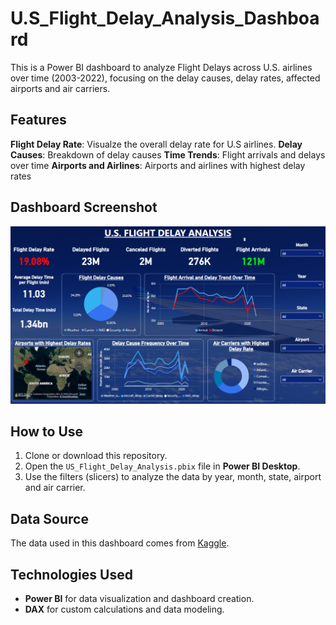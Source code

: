 # U.S_Flight_Delay_Analysis_Dashboard
This is a Power BI dashboard to analyze Flight Delays across U.S. airlines over time (2003-2022), focusing on the delay causes, delay rates, affected airports and air carriers. 

## Features
**Flight Delay Rate**: Visualze the overall delay rate for U.S airlines.
**Delay Causes**: Breakdown of delay causes
**Time Trends**: Flight arrivals and delays over time
**Airports and Airlines**: Airports and airlines with highest delay rates

## Dashboard Screenshot
![U.S Flight Delay Analysis Dashboard](https://github.com/Dinara-Kahadawa/U.S_Flight_Delay_Analysis_Dashboard/blob/main/US_Flight_Delay_Analysis.png)

## How to Use
1. Clone or download this repository.
2. Open the `US_Flight_Delay_Analysis.pbix` file in **Power BI Desktop**.
3. Use the filters (slicers) to analyze the data by year, month, state, airport and air carrier.

## Data Source
The data used in this dashboard comes from [Kaggle](https://www.kaggle.com/).

## Technologies Used
- **Power BI** for data visualization and dashboard creation.
- **DAX** for custom calculations and data modeling.



